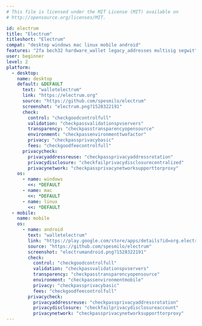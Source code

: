 ```yaml
---
# This file is licensed under the MIT License (MIT) available on
# http://opensource.org/licenses/MIT.

id: electrum
title: "Electrum"
titleshort: "Electrum"
compat: "desktop windows mac linux mobile android"
features: "2fa bech32 hardware_wallet legacy_addresses multisig segwit"
user: beginner
level: 2
platform:
  - desktop:
    name: desktop
    default: &DEFAULT
      text: "walletelectrum"
      link: "https://electrum.org"
      source: "https://github.com/spesmilo/electrum"
      screenshot: "electrum.png?1528322191"
      check:
        control: "checkgoodcontrolfull"
        validation: "checkpassvalidationspvservers"
        transparency: "checkpasstransparencyopensource"
        environment: "checkpassenvironmenttwofactor"
        privacy: "checkpassprivacybasic"
        fees: "checkgoodfeecontrolfull"
      privacycheck:
        privacyaddressreuse: "checkpassprivacyaddressrotation"
        privacydisclosure: "checkfailprivacydisclosurecentralized"
        privacynetwork: "checkpassprivacynetworksupporttorproxy"
    os:
      - name: windows
        <<: *DEFAULT
      - name: mac
        <<: *DEFAULT
      - name: linux
        <<: *DEFAULT
  - mobile:
    name: mobile
    os:
      - name: android
        text: "walletelectrum"
        link: "https://play.google.com/store/apps/details?id=org.electrum.electrum"
        source: "https://github.com/spesmilo/electrum"
        screenshot: "electrumandroid.png?1528322191"
        check:
          control: "checkgoodcontrolfull"
          validation: "checkpassvalidationspvservers"
          transparency: "checkpasstransparencyopensource"
          environment: "checkpassenvironmentmobile"
          privacy: "checkpassprivacybasic"
          fees: "checkgoodfeecontrolfull"
        privacycheck:
          privacyaddressreuse: "checkpassprivacyaddressrotation"
          privacydisclosure: "checkfailprivacydisclosureaccount"
          privacynetwork: "checkpassprivacynetworksupporttorproxy"
---
```


